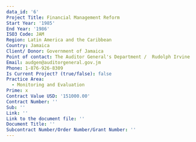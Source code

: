 ```yaml
---
data_id: '6'
Project Title: Financial Management Reform
Start Year: '1985'
End Year: '1986'
ISO3 Code: JAM
Region: Latin America and the Caribbean
Country: Jamaica
Client/ Donor: Government of Jamaica
Point of contact: The Auditor General's Department /  Rudolph Irvine
Email: audgen@auditorgeneral.gov.jm
Phone: 1-876-926-8309
Is Current Project? (true/false): false
Practice Area:
  - Monitoring and Evaluation
Prime: x
Contract Value USD: '151000.00'
Contract Number: ''
Sub: ''
Link: ''
Link to the document file: ''
Document Title: ''
Subcontract Number/Order Number/Grant Number: ''
---
```


